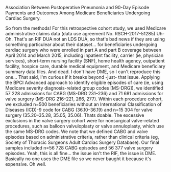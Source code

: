 Association Between Postoperative Pneumonia and 90-Day Episode Payments and Outcomes Among Medicare Beneficiaries Undergoing Cardiac Surgery.

So from the methods!
For this retrospective cohort study, we used Medicare administrative claims data (data use agreement No. RSCH-2017-51285) 
    Uh-Oh. That's an RIF DUA not an LDS DUA, so that's bad news if they are using something particulear about their dataset...
for beneficiaries undergoing cardiac surgery who were enrolled in part A and part B coverage between April 2014 and March 2015, including inpatient facility, carrier (ie, physician services), short-term nursing facility (SNF), home health agency, outpatient facility, hospice care, durable medical equipment, and Medicare beneficiary summary data files. 
    And dead. I don't have DME, so I can't reproduce this one... That said, I'm curious if it breaks beyond -just- that issue.
Applying the BPCI Advanced approach to identify eligible episodes of care (ie, using Medicare severity diagnosis-related group codes [MS-DRG]), we identified 57 228 admissions for CABG (MS-DRG 231–236) and 71 681 admissions for valve surgery (MS-DRG 216–221, 266, 277). Within each procedure cohort, we excluded n=500 beneficiaries without an International Classification of Diseases (ICD)-9 code for CABG (36.10–36.19) and n=15 304 for valve surgery (35.20–35.28, 35.05, 35.06). 
    Thats doable.
The excessive exclusions in the valve surgery cohort were for nonsurgical valve-related procedures, such as balloon valvuloplasty or valve annuloplasty, which use the same MS-DRG codes. We note that we defined CABG and valve episodes based on administrative criteria, rather than clinical criteria (eg, Society of Thoracic Surgeons Adult Cardiac Surgery Database). Our final samples included n=56 728 CABG episodes and 56 377 valve surgery episodes.
    Yeah, this is all fine... the issue isn't the RIF, the issue is DME. Basically no one uses the DME file so we never baught it because it's expensive. Oh well. 